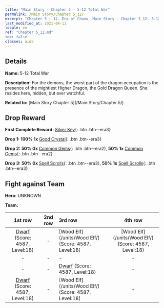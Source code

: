 ```yaml
---
title: "Main Story - Chapter 5 - 5-12 Total War"
permalink: /Main Story/Chapter 5_12/
excerpt: "Chapter 5 - 12. Era of Chaos  Main Story - Chapter 5_12. 5-12 Total War"
last_modified_at: 2021-04-11
locale: en
ref: "Chapter 5_12.md"
toc: false
classes: wide
---
```


## Details

 **Name:** 5-12 Total War

 **Description:** For the demons, the worst part of the dragon occupation is the presence of the mightiest Higher Dragon, the Gold Dragon Queen. She resides here, hidden, but ever watchful.

 **Related to:** [Main Story Chapter 5](/Main Story/Chapter 5/)

## Drop Reward

 **First Complete Reward:** [Silver Key](/Items/con_693/){: .btn .btn--era3}

 **Drop 1:** **100% 1x** [Good Crystal](/Items/mat_17/){: .btn .btn--era3}

 **Drop 2:** **50% 0x** [Common Gems](/Items/mat_10/){: .btn .btn--era2}, **50% 1x** [Common Gems](/Items/mat_10/){: .btn .btn--era2}

 **Drop 3:** **50% 0x** [Spell Scrolls](/Items/con_694/){: .btn .btn--era3}, **50% 1x** [Spell Scrolls](/Items/con_694/){: .btn .btn--era3}


## Fight against Team
 **Hero:** UNKNOWN

 **Team:**


  | 1st row | 2nd row | 3rd row | 4th row |
  |:----:|:----:|:----|:----:|
  | [Dwarf](/units/Dwarf/) (Score: 4587, Level:18)  | - | [Wood Elf](/units/Wood Elf/) (Score: 4587, Level:18)  | [Wood Elf](/units/Wood Elf/) (Score: 4587, Level:18)  |
  | - | - | - | - |
  | - | - | [Dwarf](/units/Dwarf/) (Score: 4587, Level:18)  | - |
  | [Dwarf](/units/Dwarf/) (Score: 4587, Level:18)  | - | [Wood Elf](/units/Wood Elf/) (Score: 4587, Level:18)  | - |


